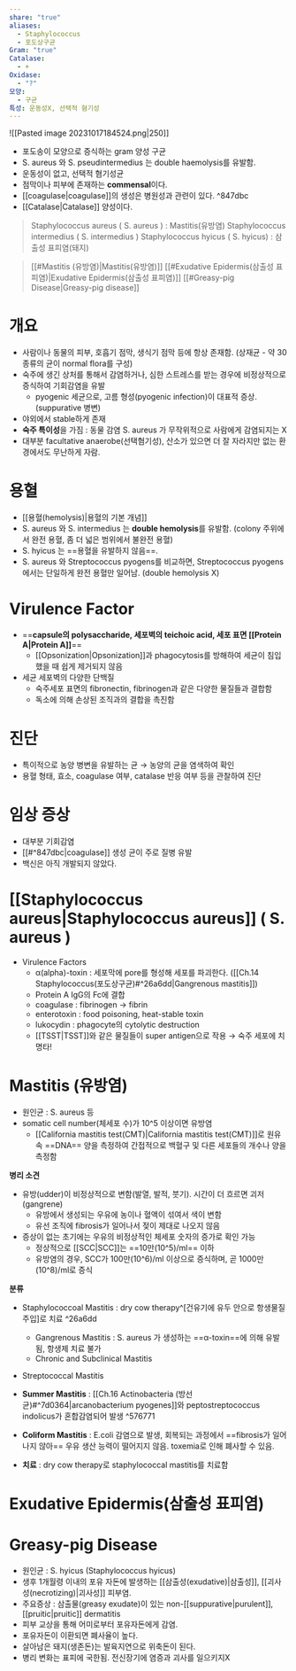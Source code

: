 ```yaml
---
share: "true"
aliases:
  - Staphylococcus
  - 포도상구균
Gram: "true"
Catalase:
  - +
Oxidase:
  - "?"
모양:
  - 구균
특성: 운동성X, 선택적 혐기성
---
```


![[Pasted image 20231017184524.png|250]]

- 포도송이 모양으로 증식하는 gram 양성 구균
- S. aureus 와 S. pseudintermedius 는 double haemolysis를 유발함.
- 운동성이 없고, 선택적 혐기성균
- 점막이나 피부에 존재하는 **commensal**이다.
- [[coagulase|coagulase]]의 생성은 병원성과 관련이 있다. ^847dbc
- [[Catalase|Catalase]] 양성이다.

> Staphylococcus aureus ( S. aureus ) : Mastitis(유방염)
> Staphylococcus intermedius ( S. intermedius )
> Staphylococcus hyicus ( S. hyicus) : 삼출성 표피염(돼지)

> [[#Mastitis (유방염)|Mastitis(유방염)]]
> [[#Exudative Epidermis(삼출성 표피염)|Exudative Epidermis(삼출성 표피염)]]
> [[#Greasy-pig Disease|Greasy-pig disease]]

# 개요

- 사람이나 동물의 피부, 호흡기 점막, 생식기 점막 등에 항상 존재함. (상재균 - 약 30종류의 균이 normal flora를 구성)
- 숙주에 생긴 상처를 통해서 감염하거나, 심한 스트레스를 받는 경우에 비정상적으로 증식하여 기회감염을 유발
	- pyogenic 세균으로, 고름 형성(pyogenic infection)이 대표적 증상. (suppurative 병변)
- 야외에서 stable하게 존재
- **숙주 특이성**을 가짐 : 동물 감염 S. aureus 가 무작위적으로 사람에게 감염되지는 X
- 대부분 facultative anaerobe(선택혐기성), 산소가 있으면 더 잘 자라지만 없는 환경에서도 무난하게 자람.

# 용혈

- [[용혈(hemolysis)|용혈의 기본 개념]]
- S. aureus 와 S. intermedius 는 **double hemolysis**를 유발함. (colony 주위에서 완전 용혈, 좀 더 넓은 범위에서 불완전 용혈)
- S. hyicus 는 ==용혈을 유발하지 않음==.
- S. aureus 와 Streptococcus pyogens를 비교하면, Streptococcus pyogens에서는 단일하게 완전 용혈만 일어남. (double hemolysis X)

# Virulence Factor

- ==**capsule의 polysaccharide, 세포벽의 teichoic acid, 세포 표면 [[Protein A|Protein A]]**==
	- [[Opsonization|Opsonization]]과 phagocytosis를 방해하여 세균이 침입했을 때 쉽게 제거되지 않음
- 세균 세포벽의 다양한 단백질
	- 숙주세포 표면의 fibronectin, fibrinogen과 같은 다양한 물질들과 결합함
	- 독소에 의해 손상된 조직과의 결합을 촉진함

# 진단

- 특이적으로 농양 병변을 유발하는 균 → 농양의 균을 염색하여 확인
- 용혈 형태, 효소, coagulase 여부, catalase 반응 여부 등을 관찰하여 진단

# 임상 증상

- 대부분 기회감염
- [[#^847dbc|coagulase]] 생성 균이 주로 질병 유발
- 백신은 아직 개발되지 않았다.

# [[Staphylococcus aureus|Staphylococcus aureus]] ( S. aureus )

- Virulence Factors
	- α(alpha)-toxin : 세포막에 pore를 형성해 세포를 파괴한다. ([[Ch.14 Staphylococcus(포도상구균)#^26a6dd|Gangrenous mastitis]])
	- Protein A  IgG의 Fc에 결합
	- coagulase : fibrinogen → fibrin
	- enterotoxin : food poisoning, heat-stable toxin
	- lukocydin : phagocyte의 cytolytic destruction
	- [[TSST|TSST]]와 같은 물질들이 super antigen으로 작용 → 숙주 세포에 치명타!

# Mastitis (유방염)

- 원인균 : S. aureus 등
-  somatic cell number(체세포 수)가 10^5 이상이면 유방염
	- [[California mastitis test(CMT)|California mastitis test(CMT)]]로 원유 속 ==DNA== 양을 측정하여 간접적으로 백혈구 및 다른 세포들의 개수나 양을 측정함

**병리 소견**
- 유방(udder)이 비정상적으로 변함(발열, 발적, 붓기). 시간이 더 흐르면 괴저(gangrene)
	- 유방에서 생성되는 우유에 농이나 혈액이 섞여서 색이 변함
	- 유선 조직에 fibrosis가 일어나서 젖이 제대로 나오지 않음
- 증상이 없는 초기에는 우유의 비정상적인 체세포 숫자의 증가로 확인 가능 
	- 정상적으로 [[SCC|SCC]]는 ==10만(10^5)/ml== 이하
	- 유방염의 경우, SCC가 100만(10^6)/ml 이상으로 증식하며, 곧 1000만(10^8)/ml로 증식

**분류**
- Staphylococcoal Mastitis : dry cow therapy^[건유기에 유두 안으로 항생물질 주입]로 치료 ^26a6dd
	- Gangrenous Mastitis : S. aureus 가 생성하는 ==α-toxin==에 의해 유발됨, 항생제 치료 불가
	- Chronic and Subclinical Mastitis
- Streptococcal Mastitis
- **Summer Mastitis** : [[Ch.16 Actinobacteria (방선균)#^7d0364|arcanobacterium pyogenes]]와 peptostreptococcus indolicus가 혼합감염되어 발생 ^576771
- **Coliform Mastitis** : E.coli 감염으로 발생, 회복되는 과정에서 ==fibrosis가 일어나지 않아== 우유 생산 능력이 떨어지지 않음. toxemia로 인해 폐사할 수 있음. 

- **치료** : dry cow therapy로 staphylococcal mastitis를 치료함

# Exudative Epidermis(삼출성 표피염)

# Greasy-pig Disease

- 원인균 : S. hyicus (Staphylococcus hyicus)
- 생후 1개월령 이내의 포유 자돈에 발생하는 [[삼출성(exudative)|삼출성]], [[괴사성(necrotizing)|괴사성]] 피부염.
- 주요증상 : 삼출물(greasy exudate)이 있는 non-[[suppurative|purulent]], [[pruitic|pruitic]] dermatitis
- 피부 교상을 통해 어미로부터 포유자돈에게 감염.
- 포유자돈이 이환되면 폐사율이 높다.
- 살아남은 돼지(생존돈)는 발육지연으로 위축돈이 된다.
- 병리 변화는 표피에 국한됨. 전신장기에 염증과 괴사를 일으키지X